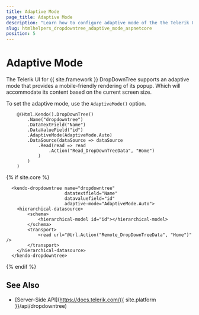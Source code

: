 ```yaml
---
title: Adaptive Mode
page_title: Adaptive Mode
description: "Learn how to configure adaptive mode of the the Telerik UI DropDownTree component for {{ site.framework }}."
slug: htmlhelpers_dropdowntree_adaptive_mode_aspnetcore
position: 5
---
```


# Adaptive Mode

The Telerik UI for {{ site.framework }} DropDownTree supports an adaptive mode that provides a mobile-friendly rendering of its popup. Which will accommodate its content based on the current screen size.

To set the adaptive mode, use the `AdaptiveMode()` option.

```HtmlHelper
    @(Html.Kendo().DropDownTree()
        .Name("dropdowntree")
        .DataTextField("Name")
        .DataValueField("id")
        .AdaptiveMode(AdaptiveMode.Auto)
        .DataSource(dataSource => dataSource
            .Read(read => read
                .Action("Read_DropDownTreeData", "Home")
            )
        )
    )
```
{% if site.core %}
```TagHelper
  <kendo-dropdowntree name="dropdowntree" 
                      datatextfield="Name" 
                      datavaluefield="id" 
                      adaptive-mode="AdaptiveMode.Auto">
    <hierarchical-datasource>
        <schema>
            <hierarchical-model id="id"></hierarchical-model>
        </schema>
        <transport>
            <read url="@Url.Action("Remote_DropDownTreeData", "Home")" />
        </transport>
    </hierarchical-datasource>
  </kendo-dropdowntree>
```
{% endif %}

## See Also

* [Server-Side API](https://docs.telerik.com/{{ site.platform }}/api/dropdowntree)